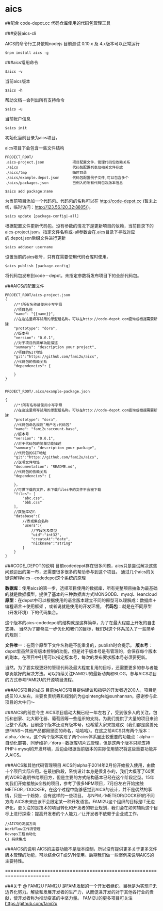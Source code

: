 # aics

##配合 code-depot.cc 代码仓库使用的代码包管理工具

###安装aics-cli

AICS的命令行工具依赖nodejs 目前测试 0.10.x 及 4.x版本可以正常运行

```
$npm install aics -g
```

###aics常用命令

```
$aics -v  
```
当前aics版本

```
$aics -h
```
帮助文档－会列出所有支持命令

```
$aics -u
```
当前帐户信息

```
$aics init
```
初始化当前目录为aics项目。


aics项目下会包含一些文件结构

```
PROJECT_ROOT/
.aics-project.json             项目配置文件，管理代码包依赖关系 
./aics                         代码包配置列表及相关文件存放
./aics/tmp                     临时目录
./aics/example.depot.json      代码包配置例子文件,可以包含多个
./aics/packages.json           已倒入的所有代码包及版本信息
```

```
$aics add package:name
```
为当前项目添加一个代码包。代码包的名称可以在 http://code-depot.cc (暂未上线，临时访问：http://123.56.120.32:8805/)。

```
$aics update [package-config|-all]
```
根据配置文件更新代码包。没有参数的情况下是更新项目的依赖，当前目录下的aics-project.json。指定文件名称或-all参数会在.aics目录下寻找对应的.depot.json后缀文件进行更新

```
$aics adduser username
```
设置当前的aics帐号，只有在需要使用代码仓库时使用。

```
$aics publish [package-config]
```
将代码包发布到code－depot。未指定参数将发布项目下的全部代码包。

###AICS的配置文件

```
PROJECT_ROOT/aics-project.json
{
    //*!所有名称请使用小写字母
    //项目名称
    "name": "{{name}}",
    //在这这里填写试用的原型组名称。可以在http://code-depot.com查询或根据需要新建
    "prototype": "dora",
    //版本号
    "version": "0.0.1",
    //对于项目的简单功能描述
    "summary": "description your project",
   	//项目的GIT地址
    "git":"https://github.com/fami2u/aics",
    //代码包的依赖关系
    "dependencies": {

    }
}
```
```

PROJECT_ROOT/.aics/example-package.json

{
    //*!所有名称请使用小写字母
    //在这这里填写试用的原型组名称。可以在http://code-depot.com查询或根据需要新建
    "prototype": "dora",
    //代码包命名规则“用户名:代码包"
    "name": "fami2u:account-base",
    //版本号
    "version": "0.0.1",
    //对于代码包的简单功能描述
    "summary": "description your package",
   	//代码包的GIT地址
    "git":"https://github.com/fami2u/aics",
    //说明文件地址
    "documentation": "README.md",
    //代码包的依赖关系
    "dependencies": {

    },
    //可供下载的文件，未下载files中的文件不会被下载
    "files": [
        "abc.css",
        "bbb.css"
    ],
    //数据库切片
    "database":{
    	//表或集合名称
    	"users":{
    		//字段名及类型
    		"uid":"int32",
    		"createAt":"date",
    		"nickname":"string"
    	}
    }
}

```

###CODE_DEPOT的说明
目前codedepot存在很多问题，aics只是尝试解决这些问题迈出的第一布，还需要很多很多的帮助参与到这个项目。
通过几个aics的关键词解释aics－codedepot这个系统的原理

**数据库**：使用aics的第一步，选择项目使用的数据库，所有完整项目抽象为最基础的就是数据模型。提供了基本的三种数据库方式MONGODB、mysql、leancloud
**原型**：在depot中可以根据使用的语言版本建立不同的原型可以理解成：数据库＋编程语言＋使用框架 ，或者说就是使用的开发环境。
**代码包**：就是在不同原型（开发环境）下的代码集合。

这个版本的aics-codedepot的结构就是这样简单，为了在最大程度上开发的自由支持。
当然为了能够进一步优化和我们的目标，我们对这个体系加入了一些简单的规则：

**文件唯一**：在同个原型下文件名称是不能重复的，publish时会提示。
**版本号**：depot里虽然没有版本控制的功能，但是对于版本号是有管理的，会保存每个版本的副本，在项目中引用可以指定版本号，每次的发布要求版本号必须要更新。

当然，为了要实现更好的管理代码及最大程度复用的目标，还需要更多的参与者能够贡献好的解决方法。可以持续关注FAMI2U的最新动向和BLOG，参与AICS项目的方式参考FAMI2U的开源项目流程。

###AICS项目的成员
目前为AICS项目提供建议和指导的开发者近200人，项目组成员10人左右，主要负责统筹和规划的为@qintengfei@sunhannan。感谢参与此项目的大牛们～

###AICS的前世今生
AICS项目启动大概已经一年左右了，受到很多人的关注，包括和创家、北大孵化器、葡萄园等一些组织的支持。为我们提供了大量的项目来验证整个系统。目前这个版本还没有版本号，也希望大家来提建议（我们都是魔兽死忠FANS～其他产品都用里面的命名，哈哈哈）。在这之前AICS共有两个版本：alpha／dora。这个两个版本实现了两个aics体系里比较重要的功能点：alpha－自动化部署、同步维护／dora－数据库切片式管理，但是这两个版本只能支持PHP＋mysql的开发环境，后边会根据当前版本的实际使用情况将这些重要功能并入AICS。

###AICS和其他代码管理项目
AICS的alpha于2014年2月份开始投入使用，由数十个项目实际应用。在最初阶段，系统设计本身是很复杂的，我们大概写了60页的WORD说明书给项目方，但是主要的方式结构基本已经在这个阶段定型。15年初我们开始接触js全栈的项目，参考了很多NPM项目，7月份左右开始接触METEOR／DOCKER，在这个过程中能够感觉到AICS的设计，并不是偶然的事情，只是一个趋势，会有这样的一些项目。
与NPM／METEOR/DOCKER的不同方向
AICS未来应该不会限定某一种开发语言。FAMI2U这个组织的目标是IT无边界化，更关注的是技术的项目转化和开发者的职业规划，我们会在如何辅助这个目标上进行探索：提高开发者的个人能力／让开发者不依赖于企业或工作。


```
//AICS的发展方向
Workflow工作流管理
Devops工程自动化
CI 持续集成
```

###AICS的说明
AICS的主要功能不是版本控制，所以没有提供更多关于更多文件版本管理的功能，可以结合GIT或SVN使用。后期我们做一些案例来说明AICS的主要特性。


======================================================================

###关于 @ FAMI2U
FAMI2U 是FAMI发起的一个开发者组织，目标是为实现IT无边界化努力。解放和发展开发者的生产力，从而促进开发的对于其他各行业的贡献，使开发者称为推动变革的中坚力量。
FAMI2U的更多项目可关注 https://github.com/fami2u


